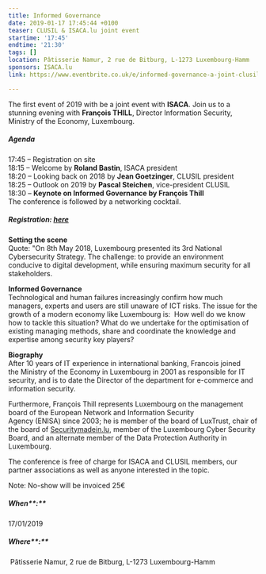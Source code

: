 ```yaml
---
title: Informed Governance
date: 2019-01-17 17:45:44 +0100
teaser: CLUSIL & ISACA.lu joint event
startime: '17:45'
endtime: '21:30'
tags: []
location: Pâtisserie Namur, 2 rue de Bitburg, L-1273 Luxembourg-Hamm
sponsors: ISACA.lu
link: https://www.eventbrite.co.uk/e/informed-governance-a-joint-clusil-isaca-event-tickets-53472652142?mc_eid=%5BUNIQID%5D&mc_cid=81cbf68902

---
```

The first event of 2019 with be a joint event with **ISACA**. Join us to a stunning evening with **François THILL**, Director Information Security, Ministry of the Economy, Luxembourg.

##### Agenda

17:45 – Registration on site  
18:15 – Welcome by **Roland Bastin**, ISACA president  
18:20 – Looking back on 2018 by **Jean Goetzinger**, CLUSIL president  
18:25 – Outlook on 2019 by **Pascal Steichen**, vice-president CLUSIL  
18:30 – **Keynote on Informed Governance by François Thill**  
The conference is followed by a networking cocktail.

##### Registration: [here](https://www.eventbrite.co.uk/e/informed-governance-tickets-53472652142?mc_eid=%5BUNIQID%5D&mc_cid=81cbf68902)

**Setting the scene**  
Quote: "On 8th May 2018, Luxembourg presented its 3rd National Cybersecurity Strategy. The challenge: to provide an environment conducive to digital development, while ensuring maximum security for all stakeholders.  
  
**Informed Governance**  
Technological and human failures increasingly confirm how much managers, experts and users are still unaware of ICT risks. The issue for the growth of a modern economy like Luxembourg is:  How well do we know how to tackle this situation? What do we undertake for the optimisation of existing managing methods, share and coordinate the knowledge and expertise among security key players?  
   
**Biography**  
After 10 years of IT experience in international banking, Francois joined the Ministry of the Economy in Luxembourg in 2001 as responsible for IT security, and is to date the Director of the department for e-commerce and information security.   
   
Furthermore, François Thill represents Luxembourg on the management board of the European Network and Information Security Agency (ENISA) since 2003; he is member of the board of LuxTrust, chair of the board of [Securitymadein.lu](https://securitymadein.lu/ "SecurityMadeIn.lu"), member of the Luxembourg Cyber Security Board, and an alternate member of the Data Protection Authority in Luxembourg.  
   
The conference is free of charge for ISACA and CLUSIL members, our partner associations as well as anyone interested in the topic. 

Note: No-show will be invoiced 25€

##### When**:** 

17/01/2019

##### Where**:**

 Pâtisserie Namur, 2 rue de Bitburg, L-1273 Luxembourg-Hamm